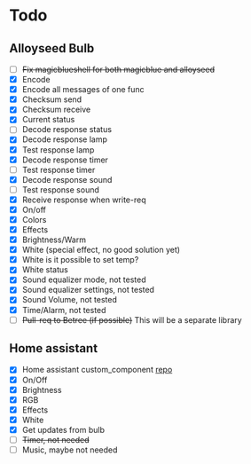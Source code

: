 # Todo

## Alloyseed Bulb
* [ ] ~~Fix magicblueshell for both magicblue and alloyseed~~
* [x] Encode
* [x] Encode all messages of one func
* [x] Checksum send
* [x] Checksum receive
* [x] Current status
* [ ] Decode response status
* [x] Decode response lamp
* [x] Test response lamp
* [x] Decode response timer
* [ ] Test response timer
* [x] Decode response sound
* [ ] Test response sound
* [x] Receive response when write-req
* [x] On/off
* [x] Colors
* [x] Effects
* [x] Brightness/Warm
* [x] White (special effect, no good solution yet)
* [x] White is it possible to set temp?
* [x] White status
* [x] Sound equalizer mode, not tested
* [x] Sound equalizer settings, not tested
* [x] Sound Volume, not tested
* [x] Time/Alarm, not tested
* [ ] ~~Pull-req to Betree (if possible)~~ This will be a separate library

## Home assistant
* [x] Home assistant custom_component [repo](https://github.com/orrpan/homeassistant-bluetoothbulb)
* [x] On/Off
* [x] Brightness
* [x] RGB
* [x] Effects
* [x] White
* [x] Get updates from bulb
* [ ] ~~Timer, not needed~~
* [ ] Music, maybe not needed
